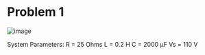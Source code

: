 # Problem 1
![image](https://user-images.githubusercontent.com/84629235/129473634-0390aaff-df2a-4564-a758-dfb120b32507.png)

System Parameters:
R = 25 Ohms
L = 0.2 H
C = 2000 µF
Vs = 110 V
